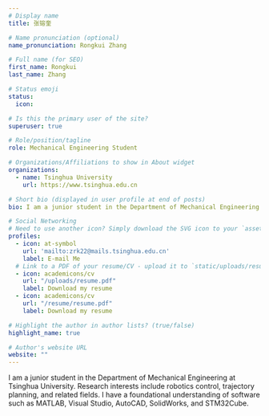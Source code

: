 ```yaml
---
# Display name
title: 张镕奎

# Name pronunciation (optional)
name_pronunciation: Rongkui Zhang

# Full name (for SEO)
first_name: Rongkui
last_name: Zhang

# Status emoji
status:
  icon:

# Is this the primary user of the site?
superuser: true

# Role/position/tagline
role: Mechanical Engineering Student

# Organizations/Affiliations to show in About widget
organizations:
  - name: Tsinghua University
    url: https://www.tsinghua.edu.cn

# Short bio (displayed in user profile at end of posts)
bio: I am a junior student in the Department of Mechanical Engineering at Tsinghua University. Research interests include robotics control, trajectory planning, and related fields. I have a foundational understanding of software such as MATLAB, Visual Studio, AutoCAD, SolidWorks, and STM32Cube.

# Social Networking
# Need to use another icon? Simply download the SVG icon to your `assets/media/icons/` folder.
profiles:
  - icon: at-symbol
    url: 'mailto:zrk22@mails.tsinghua.edu.cn'
    label: E-mail Me
  # Link to a PDF of your resume/CV - upload it to `static/uploads/resume.pdf`
  - icon: academicons/cv
    url: "/uploads/resume.pdf"
    label: Download my resume
  - icon: academicons/cv
    url: "/resume/resume.pdf"
    label: Download my resume

# Highlight the author in author lists? (true/false)
highlight_name: true

# Author's website URL
website: ""
---
```


I am a junior student in the Department of Mechanical Engineering at Tsinghua University. Research interests include robotics control, trajectory planning, and related fields. I have a foundational understanding of software such as MATLAB, Visual Studio, AutoCAD, SolidWorks, and STM32Cube.